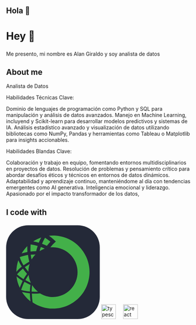 ## Hola 👋

<h1 align="left">Hey 👋</h1>

###

<p align="left">Me presento, mi nombre es Alan Giraldo y soy analista de datos </p>

###

<h2 align="left">About me</h2>

Analista de Datos

Habilidades Técnicas Clave:

Dominio de lenguajes de programación como Python y SQL para manipulación y análisis de datos avanzados.
Manejo en Machine Learning, incluyend y Scikit-learn para desarrollar modelos predictivos y sistemas de IA.
Análisis estadístico avanzado y visualización de datos utilizando bibliotecas como NumPy, Pandas y herramientas como Tableau o Matplotlib para insights accionables.

Habilidades Blandas Clave:

Colaboración y trabajo en equipo, fomentando entornos multidisciplinarios en proyectos de datos.
Resolución de problemas y pensamiento crítico para abordar desafíos éticos y técnicos en entornos de datos dinámicos.
Adaptabilidad y aprendizaje continuo, manteniéndome al día con tendencias emergentes como AI generativa.
Inteligencia emocional y liderazgo.
Apasionado por el impacto transformador de los datos, 

<h2 align="left">I code with</h2>

###

<div align="left">
<svg width="256" height="256" viewBox="0 0 256 256" fill="none" xmlns="http://www.w3.org/2000/svg">
<rect width="256" height="256" rx="60" fill="#242938"/>
<path fill-rule="evenodd" clip-rule="evenodd" d="M128.217 28C124.394 28 120.571 28.2931 116.977 28.5862C122.325 32.222 127.366 36.2879 132.053 40.7437L135.876 44.2992L132.053 48.1223C128.68 51.2594 125.522 54.6184 122.597 58.177V58.4701C122.072 59.0326 121.578 59.624 121.119 60.2415C123.477 59.9976 125.847 59.8997 128.217 59.9484C146.089 60.1931 163.146 67.4644 175.697 80.1891C188.25 92.9138 195.286 110.069 195.286 127.942C195.286 145.816 188.25 162.97 175.697 175.696C163.146 188.42 146.089 195.691 128.217 195.936C115.678 196.009 103.375 192.522 92.7386 185.881C87.6368 186.471 82.5055 186.769 77.3698 186.773C74.9996 186.824 72.6286 186.722 70.2715 186.467C70.5453 194.48 71.2386 202.473 72.3488 210.413C88.7999 221.666 108.285 227.649 128.217 227.566C141.321 227.566 154.296 224.985 166.402 219.97C178.509 214.956 189.509 207.606 198.774 198.34C208.04 189.074 215.39 178.074 220.404 165.968C225.419 153.862 228 140.886 228 127.783C228 114.679 225.419 101.704 220.404 89.5977C215.39 77.4915 208.04 66.4915 198.774 57.2258C189.509 47.96 178.509 40.6101 166.402 35.5955C154.296 30.581 141.321 28 128.217 28ZM74.1191 43.9627C80.9446 39.5324 88.2891 35.9586 95.9871 33.3217C93.4723 37.9293 91.1967 42.6635 89.1694 47.5055C84.2228 46.044 79.1982 44.8612 74.1191 43.9627ZM68.5092 80.2438C72.4996 79.9774 76.2913 79.7244 80.3256 79.7244C76.1448 83.7231 72.5611 88.3025 69.6846 93.3219C68.6107 89.0455 67.8189 84.7034 67.3143 80.3233L68.5092 80.2438ZM64.9568 180.54V181.126L64.0647 180.858C56.4582 180.216 48.9332 178.829 41.5976 176.717L41.0114 176.424L41.3045 175.825C43.5735 168.753 46.3372 161.85 49.5752 155.167L49.8811 154.568L50.4672 154.861C55.4405 157.701 60.5717 160.254 65.8361 162.507L66.4351 162.801V163.387C65.488 169.056 64.9937 174.792 64.9568 180.54ZM64.9565 186.438V185.851H64.3576C57.8892 185.178 51.4703 184.093 45.1401 182.602L43.3688 182.308L44.2608 183.787C50.0508 192.488 57.1277 200.262 65.2496 206.84L66.4348 208.025V205.948C65.5317 199.482 65.038 192.965 64.9565 186.438ZM121.118 44.8437C119.054 46.9209 116.976 49.2784 114.912 51.6488C114.657 51.9418 113.141 53.7132 111.356 56.0963C107.225 54.1327 102.99 52.4424 98.793 50.7671L98.0646 50.4764C100.399 44.753 103.164 39.2149 106.335 33.9096C111.452 37.2922 116.386 40.9419 121.118 44.8437ZM47.2177 108.706L47.5108 109.292L48.0971 109C52.7506 105.675 57.5881 102.616 62.5866 99.8368L63.1728 99.5434V98.9447C61.6406 93.2306 60.5541 87.4062 59.9231 81.5241V80.9251H59.3369C51.9832 82.2664 44.76 84.245 37.7492 86.8382L37.163 87.1313L37.4561 87.7303C39.7948 95.113 43.0758 102.163 47.2177 108.706ZM45.4458 118.751L46.032 118.165L46.3888 119.006C49.6031 123.521 53.0574 127.86 56.7367 132.004L57.0298 132.298L56.7367 132.896C53.4928 137.246 50.5139 141.786 47.8161 146.494L47.523 147.08L46.9368 146.787C41.168 142.989 35.6356 138.844 30.3701 134.375L29.7711 133.776L30.3701 133.24C35.0214 128.036 40.0612 123.192 45.4458 118.751ZM85.347 181.426H87.1183L85.6401 180.24C80.2795 175.914 75.6831 170.719 72.0426 164.872V164.578L70.8701 163.98V164.872C70.1661 170.068 69.7704 175.302 69.6849 180.546V181.132H70.2711C71.4563 181.132 72.6383 181.206 73.8203 181.279C75.0023 181.353 76.1842 181.426 77.3694 181.426H85.347ZM86.2388 56.3838C84.5482 61.1196 83.1648 65.9595 82.097 70.8734C76.9618 70.8568 71.83 71.1419 66.7282 71.7272C66.3885 65.2244 66.4864 58.7062 67.0213 52.2166C73.5168 53.1535 79.9385 54.546 86.2388 56.3838ZM91.5527 70.5573C95.9752 67.8824 100.628 65.6092 105.456 63.7649C102.013 62.0385 98.4531 60.5566 94.8024 59.3301C93.6299 62.8728 92.4448 66.7214 91.5527 70.5573ZM44.5669 151.617H45.1403L44.8599 152.79C42.1945 158.179 39.8249 163.71 37.7617 169.357L37.1755 170.835L36.5893 169.357C32.4989 160.568 29.8031 151.195 28.599 141.576L28.3059 139.791L29.7842 140.976C34.5161 144.787 39.4509 148.34 44.5669 151.617ZM57.8585 56.9694C51.9156 62.8914 46.7511 69.5462 42.4896 76.7731C47.4731 75.3059 52.7578 74.1399 58.0324 72.9763L58.1516 72.95C57.8585 67.6104 57.8585 62.2962 57.8585 56.9694ZM60.8149 125.256V127.027L59.9738 125.536C57.7314 123.072 55.665 120.262 53.6354 117.503C52.9893 116.625 52.3463 115.751 51.7032 114.895L50.8111 114.297L51.4101 114.003C55.0802 111.446 58.7502 109.172 62.4203 106.897L62.8794 106.612L64.3576 105.733L63.7714 107.517C62.0232 113.277 61.0295 119.24 60.8149 125.256ZM61.6945 137.382L61.4014 135.61L60.5221 137.089C57.8587 140.912 55.1953 145.066 52.8759 149.208L52.57 149.794L53.169 150.087C57.1838 152.392 61.4878 154.408 65.7998 156.427L66.1675 156.6L67.6458 157.186L67.0596 155.708C64.385 149.894 62.5774 143.72 61.6945 137.382ZM42.7827 113.085L42.1837 113.379C37.3555 116.984 32.9898 121.169 29.1852 125.842L28 127.027V125.256C28.2237 115.715 29.8159 106.256 32.7279 97.1686L33.3269 95.3971L33.9131 96.8752C36.4792 102.235 39.3425 107.446 42.4896 112.487L42.7827 113.085Z" fill="#43B049"/>
</svg>
  <img src="https://cdn.jsdelivr.net/gh/devicons/devicon/icons/typescript/typescript-original.svg" height="40" alt="typescript logo"  />
  <img width="12" />
  <img src="https://cdn.jsdelivr.net/gh/devicons/devicon/icons/react/react-original.svg" height="40" alt="react logo"  />
  <img width="12" />
  
</div>

###
